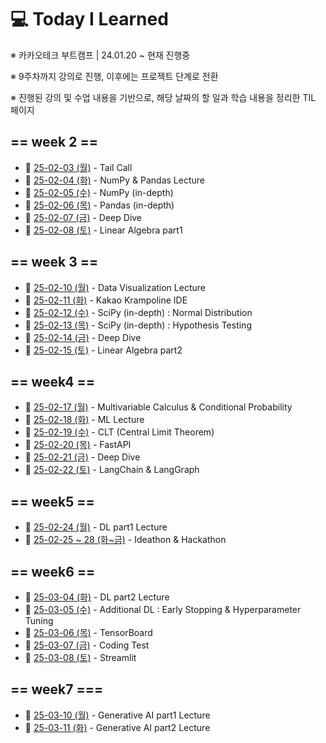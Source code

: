 # 💻 Today I Learned

※ 카카오테크 부트캠프 | 24.01.20 ~ 현재 진행중

※ 9주차까지 강의로 진행, 이후에는 프로젝트 단계로 전환

※ 진행된 강의 및 수업 내용을 기반으로, 해당 날짜의 할 일과 학습 내용을 정리한 TIL 페이지

## == week 2 == 

- 📅  [25-02-03 (월)](https://github.com/100-hours-a-week/kellyn.lee-TIL/blob/main/February/25-02-03%20Mon.md) - Tail Call
- 📅  [25-02-04 (화)](https://github.com/100-hours-a-week/kellyn.lee-TIL/blob/main/February/25-02-04%20Tue.md) - NumPy & Pandas Lecture
- 📅  [25-02-05 (수)](https://github.com/100-hours-a-week/kellyn.lee-TIL/blob/main/February/25-02-05%20Wed.md) - NumPy (in-depth)
- 📅  [25-02-06 (목)](https://github.com/100-hours-a-week/kellyn.lee-TIL/blob/main/February/25-02-06%20Thu.md) - Pandas (in-depth)
- 📅  [25-02-07 (금)](https://github.com/100-hours-a-week/kellyn.lee-TIL/blob/main/February/25-02-07%20Fri.md) - Deep Dive
- 📅  [25-02-08 (토)](https://github.com/100-hours-a-week/kellyn.lee-TIL/blob/main/February/25-02-08%20Sat.md) - Linear Algebra part1



## == week 3 ==

- 📅  [25-02-10 (월)](https://github.com/100-hours-a-week/kellyn.lee-TIL/blob/main/February/25-02-10%20Mon.md) - Data Visualization Lecture
- 📅  [25-02-11 (화)](https://github.com/100-hours-a-week/kellyn.lee-TIL/blob/main/February/25-02-11%20Tue.md) - Kakao Krampoline IDE
- 📅  [25-02-12 (수)](https://github.com/100-hours-a-week/kellyn.lee-TIL/blob/main/February/25-02-12%20Wed.md) - SciPy (in-depth) : Normal Distribution
- 📅  [25-02-13 (목)](https://github.com/100-hours-a-week/kellyn.lee-TIL/blob/main/February/25-02-13%20Thu.md) - SciPy (in-depth) : Hypothesis Testing
- 📅  [25-02-14 (금)](https://github.com/100-hours-a-week/kellyn.lee-TIL/blob/main/February/25-02-14%20Fri.md) - Deep Dive
- 📅  [25-02-15 (토)](https://github.com/100-hours-a-week/kellyn.lee-TIL/blob/main/February/25-02-15%20Sat.md) - Linear Algebra part2



## == week4 == 

- 📅  [25-02-17 (월)](https://github.com/100-hours-a-week/kellyn.lee-TIL/blob/main/February/25-02-17%20Mon.md) - Multivariable Calculus & Conditional Probability
- 📅  [25-02-18 (화)](https://github.com/100-hours-a-week/kellyn.lee-TIL/blob/main/February/25-02-18%20Tue.md) - ML Lecture
- 📅  [25-02-19 (수)](https://github.com/100-hours-a-week/kellyn.lee-TIL/blob/main/February/25-02-19%20Wed.md) - CLT (Central Limit Theorem)
- 📅  [25-02-20 (목)](https://github.com/100-hours-a-week/kellyn.lee-TIL/blob/main/February/25-02-20%20Thu.md) - FastAPI
- 📅  [25-02-21 (금)](https://github.com/100-hours-a-week/kellyn.lee-TIL/blob/main/February/25-02-21%20Fri.md) - Deep Dive
- 📅  [25-02-22 (토)](https://github.com/100-hours-a-week/kellyn.lee-TIL/blob/main/February/25-02-22%20Sat.md) - LangChain & LangGraph



## == week5 ==
- 📅  [25-02-24 (월)](https://github.com/100-hours-a-week/kellyn.lee-TIL/blob/main/February/25-02-24%20Mon.md) - DL part1 Lecture
- 📅  [25-02-25 ~ 28 (화~금)](https://github.com/100-hours-a-week/kellyn.lee-TIL/blob/main/February/25.02.25-28%20Tue-Fri.md) - Ideathon & Hackathon



## == week6 ==
- 📅  [25-03-04 (화)](https://github.com/100-hours-a-week/kellyn.lee-TIL/blob/main/March/25-03-04%20Tue.md) - DL part2 Lecture
- 📅  [25-03-05 (수)](https://github.com/100-hours-a-week/kellyn.lee-TIL/blob/main/March/25-03-05%20Wed.md) - Additional DL : Early Stopping & Hyperparameter Tuning
- 📅  [25-03-06 (목)](https://github.com/100-hours-a-week/kellyn.lee-TIL/blob/main/March/25-03-06%20Thu.md) - TensorBoard
- 📅  [25-03-07 (금)](https://github.com/100-hours-a-week/kellyn.lee-TIL/blob/main/March/25-03-07%20Fri.md) - Coding Test
- 📅  [25-03-08 (토)](https://github.com/100-hours-a-week/kellyn.lee-TIL/blob/main/March/25-03-08%20Sat.md) - Streamlit



## == week7 ===
- 📅  [25-03-10 (월)](https://github.com/100-hours-a-week/kellyn.lee-TIL/blob/main/March/25-03-10%20Mon.md) - Generative AI part1 Lecture
- 📅  [25-03-11 (화)](https://github.com/100-hours-a-week/kellyn.lee-TIL/blob/main/March/25-03-11%20Tue.md) - Generative AI part2 Lecture







